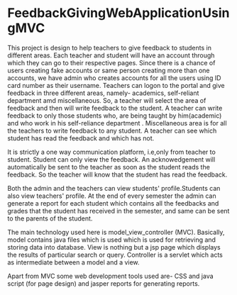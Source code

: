 # FeedbackGivingWebApplicationUsingMVC
This project is design to help teachers to give feedback to students in different areas.
Each teacher and student will have an account through which they can go to their respective pages.
Since there is a chance of users creating fake accounts or same person creating more than one accounts, we have admin who creates accounts for all the users using ID card number as their username.
Teachers can logon to the portal and give feedback in three different areas, namely- academics, self-reliant department amd miscellaneous.
So, a teacher will select the area of feedback and then will write feedback to the student.
A teacher can write feedback to only those students who, are being taught by him(academic) and  who work in his self-reliance department .
Miscellaneous area is for all the teachers to write feedback to any student.
A teacher can see which student has read the feedback and which has not.

It is strictly a one way communication platform, i.e,only from teacher to student. Student can only view the feedback.
An acknowedgement will automatically be sent to the teacher as soon as the student reads the feedback. So the teacher will know that the student has read the feedback.

Both the admin and the teachers can view students' profile.Students can also view teachers' profile.
At the end of every semester the admin can generate a report for each student which contains all the feedbacks and grades that the student has received in the semester, and same can be sent to the parents of the student.

The main technology used here is model_view_controller (MVC). Basically, model contains java files which is used which is used for retrieving and storing data into database.
View is nothing but a jsp page which displays the results of particular search or query. Controller is a servlet which acts as intermediate between a model and a view.

Apart from MVC some web development tools used are- CSS and java script (for page design) and jasper reports for generating reports.

